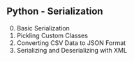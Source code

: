 ## Python - Serialization

0. Basic Serialization
1. Pickling Custom Classes
2. Converting CSV Data to JSON Format
3. Serializing and Deserializing with XML